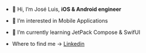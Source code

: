 - 👋 Hi, I’m José Luis,  <b>iOS & Android engineer</b>

- 👀 I’m interested in Mobile Applications

- 🌱 I’m currently learning JetPack Compose & SwifUI

- Where to find me -> [Linkedin](https://www.linkedin.com/in/jose-fernandez-mazaira/) 
